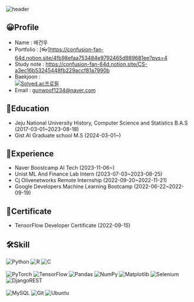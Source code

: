 ![header](https://capsule-render.vercel.app/api?type=wave&color=6FC7E1&height=200&section=header&text=Bae%20GunWoo&fontSize=90)
## 😀Profile
* Name : 배건우
* Portfolio : [👓]https://confusion-fan-64d.notion.site/4fb98efaa753484e9792465d989681ee?pvs=4
* Study note : https://confusion-fan-64d.notion.site/CS-a3ec16b53245448fb229accf81a7990b
* Baekjoon : <br> [![Solved.ac프로필](http://mazassumnida.wtf/api/v2/generate_badge?boj=gunwoof)](https://solved.ac/gunwoof)
* Email : gunwoof1234@naver.com
## 🏫Education
* Jeju National University History, Computer Science and Statistics B.A.S (2017-03-01~2023-08-18)
* Gist AI Graduate school M.S (2024-03-01~)
## 👷Experience
* Naver Boostcamp AI Tech (2023-11-06~)
* Unist ML And Finance Lab Intern (2023-07-03~2023-08-25)
* Cj Olivenetworks Remote Internship (2022-09-20~2022-11-21)
* Google Developers Machine Learning Bootcamp (2022-06-22~2022-09-19)
## 🔖Certificate
* TensorFlow Developer Certificate (2022-09-15)
## 🛠️Skill
![Python](https://img.shields.io/badge/python-3670A0?style=for-the-badge&logo=python&logoColor=ffdd54)
![R](https://img.shields.io/badge/r-%23276DC3.svg?style=for-the-badge&logo=r&logoColor=white)
![C](https://img.shields.io/badge/c-%2300599C.svg?style=for-the-badge&logo=c&logoColor=white)
<br><br>
![PyTorch](https://img.shields.io/badge/PyTorch-%23EE4C2C.svg?style=for-the-badge&logo=PyTorch&logoColor=white)
![TensorFlow](https://img.shields.io/badge/TensorFlow-%23FF6F00.svg?style=for-the-badge&logo=TensorFlow&logoColor=white)
![Pandas](https://img.shields.io/badge/pandas-%23150458.svg?style=for-the-badge&logo=pandas&logoColor=white)
![NumPy](https://img.shields.io/badge/numpy-%23013243.svg?style=for-the-badge&logo=numpy&logoColor=white)
![Matplotlib](https://img.shields.io/badge/Matplotlib-%23ff0000.svg?style=for-the-badge&logo=Matplotlib&logoColor=black)
![Selenium](https://img.shields.io/badge/-selenium-%43B02A?style=for-the-badge&logo=selenium&logoColor=white)
![DjangoREST](https://img.shields.io/badge/DJANGO-REST-ff1709?style=for-the-badge&logo=django&logoColor=white&color=ff1709&labelColor=gray)
<br><br>
![MySQL](https://img.shields.io/badge/mysql-%2300f.svg?style=for-the-badge&logo=mysql&logoColor=white)
![Git](https://img.shields.io/badge/git-%23F05033.svg?style=for-the-badge&logo=git&logoColor=white)
![Ubuntu](https://img.shields.io/badge/Ubuntu-E95420?style=for-the-badge&logo=ubuntu&logoColor=white) 




<!--
**gunwoof/gunwoof** is a ✨ _special_ ✨ repository because its `README.md` (this file) appears on your GitHub profile.

Here are some ideas to get you started:

- 🔭 I’m currently working on ...
- 🌱 I’m currently learning ...
- 👯 I’m looking to collaborate on ...
- 🤔 I’m looking for help with ...
- 💬 Ask me about ...
- 📫 How to reach me: ...
- 😄 Pronouns: ...
- ⚡ Fun fact: ...
-->
